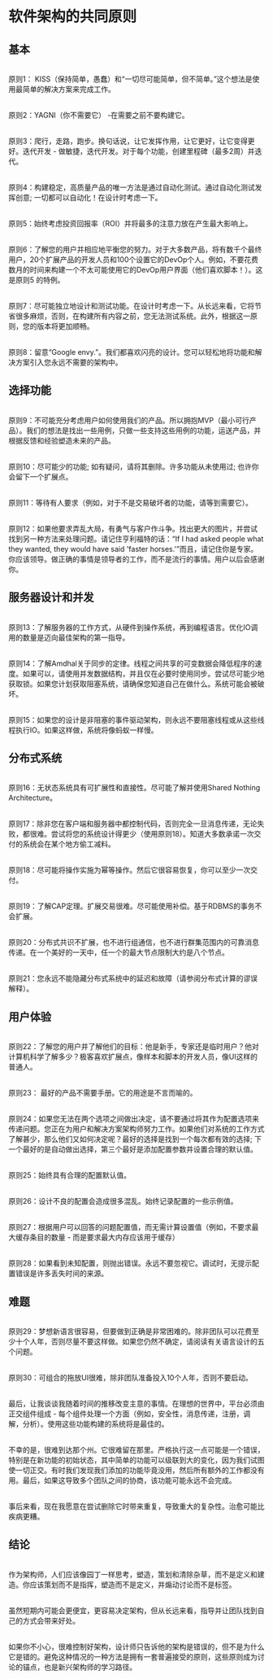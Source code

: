 # 软件架构的共同原则
## 基本
<br>原则1：  KISS（保持简单，愚蠢）和“一切尽可能简单，但不简单。”这个想法是使用最简单的解决方案来完成工作。

<br>原则2：YAGNI（你不需要它） -在需要之前不要构建它。

<br>原则3：爬行，走路，跑步。换句话说，让它发挥作用，让它更好，让它变得更好。迭代开发 - 做敏捷，迭代开发。对于每个功能，创建里程碑（最多2周）并迭代。

<br>原则4：构建稳定，高质量产品的唯一方法是通过自动化测试。通过自动化测试发挥创意; 一切都可以自动化！在设计时考虑一下。

<br>原则5：始终考虑投资回报率（ROI）并将最多的注意力放在产生最大影响上。

<br>原则6：了解您的用户并相应地平衡您的努力。对于大多数产品，将有数千个最终用户，20个扩展产品的开发人员和100个设置它的DevOp个人。例如，不要花费数月的时间来构建一个不太可能使用它的DevOp用户界面（他们喜欢脚本！）。这是原则5
的特例。

<br>原则7：尽可能独立地设计和测试功能。在设计时考虑一下。从长远来看，它将节省很多麻烦，否则，在构建所有内容之前，您无法测试系统。此外，根据这一原则，您的版本将更加顺畅。

<br>原则8：留意“Google envy.”。我们都喜欢闪亮的设计。您可以轻松地将功能和解决方案引入您永远不需要的架构中。

## 选择功能
<br>原则9：不可能充分考虑用户如何使用我们的产品。所以拥抱MVP（最小可行产品）。我们的想法是找出一些用例，只做一些支持这些用例的功能，运送产品，并根据反馈和经验塑造未来的产品。

<br>原则10：尽可能少的功能; 如有疑问，请将其删除。许多功能从未使用过; 也许你会留下一个扩展点。

<br>原则11：等待有人要求（例如，对于不是交易破坏者的功能，请等到需要它）。

<br>原则12：如果他要求弄乱大局，有勇气与客户作斗争。找出更大的图片，并尝试找到另一种方法来处理问题。请记住亨利福特的话：“If I had asked people what they wanted, they would have said 'faster horses.'”而且，请记住你是专家。你应该领导。做正确的事情是领导者的工作，而不是流行的事情。用户以后会感谢你。

## 服务器设计和并发
<br>原则13：了解服务器的工作方式，从硬件到操作系统，再到编程语言。优化IO调用的数量是迈向最佳架构的第一指导。

<br>原则14：了解Amdhal关于同步的定律。线程之间共享的可变数据会降低程序的速度。如果可以，请使用并发数据结构，并且仅在必要时使用同步。尝试尽可能少地获取锁。如果您计划获取阻塞系统，请确保您知道自己在做什么。系统可能会被破坏。

<br>原则15：如果您的设计是非阻塞的事件驱动架构，则永远不要阻塞线程或从这些线程执行IO。如果这样做，系统将像蚂蚁一样慢。

## 分布式系统
<br>原则16：无状态系统具有可扩展性和直接性。尽可能了解并使用Shared Nothing Architecture。

<br>原则17：除非您在客户端和服务器中都控制代码，否则完全一旦消息传递，无论失败，都很难。尝试将您的系统设计得更少（使用原则18）。知道大多数承诺一次交付的系统会在某个地方偷工减料。

<br>原则18：尽可能将操作实施为幂等操作。然后它很容易恢复，你可以至少一次交付。

<br>原则19：了解CAP定理。扩展交易很难。尽可能使用补偿。基于RDBMS的事务不会扩展。

<br>原则20：分布式共识不扩展，也不进行组通信，也不进行群集范围内的可靠消息传递。在一个美好的一天中，任一个的最大节点限制大约是八个节点。

<br>原则21：您永远不能隐藏分布式系统中的延迟和故障（请参阅分布式计算的谬误解释）。

## 用户体验
<br>原则22：了解您的用户并了解他们的目标：他是新手，专家还是临时用户？他对计算机科学了解多少？极客喜欢扩展点，像样本和脚本的开发人员，像UI这样的普通人。

<br>原则23：  最好的产品不需要手册。它的用途是不言而喻的。

<br>原则24：如果您无法在两个选项之间做出决定，请不要通过将其作为配置选项来传递问题。您正在为用户和解决方案架构师努力工作。如果他们对系统的工作方式了解甚少，那么他们又如何决定呢？最好的选择是找到一个每次都有效的选择; 下一个最好的是自动做出选择，第三个最好是添加配置参数并设置合理的默认值。

<br>原则25：始终具有合理的配置默认值。

<br>原则26：设计不良的配置会造成很多混乱。始终记录配置的一些示例值。

<br>原则27：根据用户可以回答的问题配置值，而无需计算设置值（例如，不要求最大缓存条目的数量 - 而是要求最大内存应该用于缓存）

<br>原则28：如果看到未知配置，则抛出错误。永远不要忽视它。调试时，无提示配置错误是许多丢失时间的来源。

## 难题
<br>原则29：梦想新语言很容易，但要做到正确是非常困难的。除非团队可以花费至少十个人年，否则尽量不要这样做。如果您仍然不确定，请阅读有关语言设计的五个问题。

<br>原则30：可组合的拖放UI很难，除非团队准备投入10个人年，否则不要启动。

<br>最后，让我谈谈我随着时间的推移改变主意的事情。在理想的世界中，平台必须由正交组件组成 - 每个组件处理一个方面（例如，安全性，消息传递，注册，调解，分析）。使用这些功能构建的系统将是最佳的。

<br>不幸的是，很难到达那个州。它很难留在那里。严格执行这一点可能是一个错误，特别是在新功能的初始状态，其中简单的功能可以级联到大的变化，因为我们试图使一切正交。有时我们发现我们添加的功能毕竟没用，然后所有额外的工作都没有用。最后，如果这导致多个团队之间的协商，该功能可能永远不会完成。

<br>事后来看，现在我愿意在尝试删除它时带来重复，导致重大的复杂性。治愈可能比疾病更糟。

## 结论
<br>作为架构师，人们应该像园丁一样思考，塑造，策划和清除杂草，而不是定义和建造。你应该策划而不是指挥，塑造而不是定义，并煽动讨论而不是标签。

<br>虽然短期内可能会更便宜，更容易决定架构，但从长远来看，指导并让团队找到自己的方式会带来好处。

<br>如果你不小心，很难控制好架构，设计师只告诉他的架构是错误的，但不是为什么它是错的。避免这种情况的一种方法是拥有一套普遍接受的原则，这些原则成为讨论的锚点，也是新兴架构师的学习路径。
